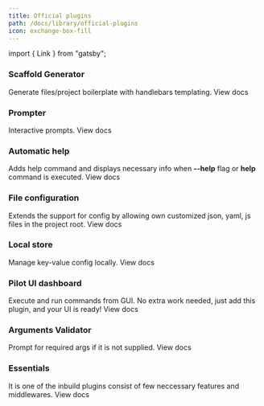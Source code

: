 ```yaml
---
title: Official plugins
path: /docs/library/official-plugins
icon: exchange-box-fill
---
```


import { Link } from "gatsby";

### Scaffold Generator

Generate files/project boilerplate with handlebars templating. <Link to="/docs/plugins/scaffold-generator">View docs</Link>

### Prompter

Interactive prompts. <Link to="/docs/plugins/prompt">View docs</Link>

### Automatic help

Adds help command and displays necessary info when **--help** flag or **help** command is executed. <Link to="/docs/plugins/scaffold-generator">View docs</Link>

### File configuration

Extends the support for config by allowing own customized json, yaml, js files in the project root. <Link to="/docs/plugins/config-files">View docs</Link>

### Local store

Manage key-value config locally. <Link to="/docs/plugins/config-store">View docs</Link>

### Pilot UI dashboard

Execute and run commands from GUI. No extra work needed, just add this plugin, and your UI is ready! <Link to="/docs/plugins/pilot-ui">View docs</Link>

### Arguments Validator

Prompt for required args if it is not supplied. <Link to="/docs/plugins/arg-validator">View docs</Link>

### Essentials

It is one of the inbuild plugins consist of few neccessary features and middlewares. <Link to="/docs/plugins/sidekick">View docs</Link>
